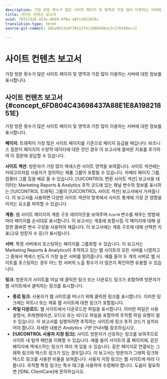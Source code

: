 ```yaml
---
description: 가장 방문 횟수가 많은 사이트 페이지 및 영역과 가장 많이 이용하는 서버에 대한 정보를 표시합니다.
title: 사이트 컨텐츠 보고서
uuid: 70317d28-a52e-4660-9f8e-a8fce012836c
translation-type: tm+mt
source-git-commit: 16ba0b12e0f70112f4c10804d0a13c278388ecc2

---
```



# 사이트 컨텐츠 보고서

가장 방문 횟수가 많은 사이트 페이지 및 영역과 가장 많이 이용하는 서버에 대한 정보를 표시합니다.

## 사이트 컨텐츠 보고서 {#concept_6FD804C43698437A88E1E8A19821851E}

가장 방문 횟수가 많은 사이트 페이지 및 영역과 가장 많이 이용하는 서버에 대한 정보를 표시합니다.

**페이지**: 트래픽이 가장 많은 사이트 페이지를 기준으로 페이지 등급을 매깁니다. 비즈니스 질문이 페이지의 수량적 데이터에 대한 것인 경우 이 보고서에 올바른 지표를 추가하여 이 질문에 응답할 수 있습니다.

**사이트 섹션**: 방문자가 가장 많이 액세스한 사이트 영역을 보여줍니다. 사이트 섹션에는 카테고리처럼 사용자가 정의하는 제품 그룹이 포함될 수 있습니다. 카메라 페이지 그룹, 컴퓨터 그룹 등을 예로 들 수 있습니다. [!UICONTROL 변환 사이트 섹션] 보고서용 데이터는 Marketing Reports &amp; Analytics 추적 코드에 있는 채널 변수의 정보를 표시하는 [!UICONTROL 트래픽] 그룹의 [!UICONTROL 사이트 섹션] 보고서에서 가져옵니다. 이 보고서를 사용하면 다양한 사이트 섹션의 항목에서 사이트 통계에 가장 큰 영향을 미치는 요소를 파악할 수 있습니다.

**계층**: 웹 사이트 페이지의 계층 구조 레이아웃을 보여주며 *`hierN`* 변수를 채우는 방법에 따라 페이지를 순서대로 표시합니다. 이 보고서는 계층에 포함시킬 각 페이지에 대해 설정한 올바른 변수 구성을 사용하여 채웁니다. 이 보고서에는 계층 구조에 대해 선택한 지표(고유 방문자 수 등)가 표시됩니다.

**서버**: 특정 서버에서 호스팅하는 페이지를 그룹화할 수 있습니다. 이 보고서는 Marketing Reports &amp; Analytics이 추적하고 있는 웹 사이트의 모든 서버를 나열하고 그 중에서 액세스 빈도가 가장 높은 서버를 알려줍니다. 예를 들어 두 개의 서버로 웹 사이트를 호스팅하는 경우 어느 한 서버의 노출 횟수가 더 많은지 확인하면 유용할 수 있습니다.

**링크**: 방문자가 사이트를 떠날 때 클릭한 링크 또는 다운로드 링크가 포함하여 방문자가 웹 사이트에서 클릭하는 링크를 표시합니다.

* **종료 링크**: 사용자가 웹 사이트를 떠나기 위해 클릭한 링크를 표시합니다. 이러한 링크에는 파트너 또는 제휴 웹 사이트에 대한 링크가 포함됩니다.
* **파일 다운로드**: 웹 사이트에서 다운로드한 파일을 표시합니다. 이러한 파일은 사용 설명서, 프레젠테이션, 오디오 또는 비디오 파일을 포함하여 추적할 파일 유형이 될 수 있습니다. 이 보고서를 실행하려면 추적하는 사이트에 링크 추적 코드가 설치되어야 합니다. 자세한 내용은 *Analytics 구현 안내서*&#x200B;를 참조하십시오.
* **[!UICONTROL 사용자 지정 링크]**: 사이트 방문자가 선호하는 링크를 보여주므로 사이트 내 탐색 패턴을 이해할 수 있습니다. 예를 들어 사이트의 홈 페이지에, 같은 페이지에 액세스하는 링크가 여러 개 있을 수 있습니다. 같은 페이지로 연결되는 그래픽 링크와 텍스트 링크가 있는 경우입니다. 이 보고서는 방문자가 그래픽 링크와 텍스트 링크를 사용한 비율을 보여줍니다. 사용자 지정 링크는 웹 사이트에 따라 다릅니다. 추적할 특정 링크는 특수 태그를 사용하여 수정해야 합니다. 도움이 필요하면 [!DNL ClientCare]에 문의하십시오.

